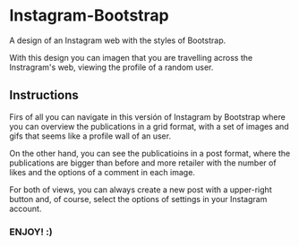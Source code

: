 # Instagram-Bootstrap
A design of an Instagram web with the styles of Bootstrap.

With this design you can imagen that you are travelling across the Instragram's web, viewing the profile of a random user.

## Instructions

Firs of all you can navigate in this versión of Instagram by Bootstrap where you can overview the publications in a grid format, with a set of images and gifs that seems like a profile wall of an user.

On the other hand, you can see the publicatioins in a post format, where the publications are bigger than before and more retailer with the number of likes and the options of a comment in each image.

For both of views, you can always create a new post with a upper-right button and, of course, select the options of settings in your Instagram account.

### ENJOY! :)
